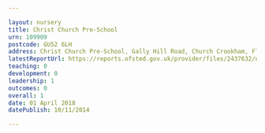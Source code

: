 ```yaml
---

layout: nursery
title: Christ Church Pre-School
urn: 109909
postcode: GU52 6LH
address: Christ Church Pre-School, Gally Hill Road, Church Crookham, Fleet, Hampshire, GU52 6LH
latestReportUrl: https://reports.ofsted.gov.uk/provider/files/2437632/urn/109909.pdf
teaching: 0
development: 0
leadership: 1
outcomes: 0
overall: 1
date: 01 April 2018 
datePublish: 10/11/2014

---
```

